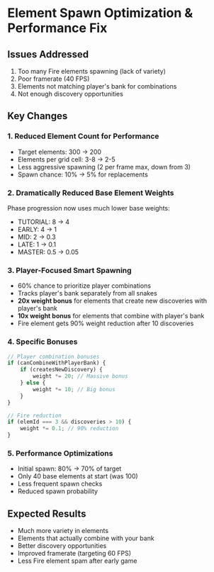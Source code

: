 # Element Spawn Optimization & Performance Fix

## Issues Addressed
1. Too many Fire elements spawning (lack of variety)
2. Poor framerate (40 FPS)
3. Elements not matching player's bank for combinations
4. Not enough discovery opportunities

## Key Changes

### 1. **Reduced Element Count for Performance**
- Target elements: 300 → 200
- Elements per grid cell: 3-8 → 2-5
- Less aggressive spawning (2 per frame max, down from 3)
- Spawn chance: 10% → 5% for replacements

### 2. **Dramatically Reduced Base Element Weights**
Phase progression now uses much lower base weights:
- TUTORIAL: 8 → 4
- EARLY: 4 → 1
- MID: 2 → 0.3
- LATE: 1 → 0.1
- MASTER: 0.5 → 0.05

### 3. **Player-Focused Smart Spawning**
- 60% chance to prioritize player combinations
- Tracks player's bank separately from all snakes
- **20x weight bonus** for elements that create new discoveries with player's bank
- **10x weight bonus** for elements that combine with player's bank
- Fire element gets 90% weight reduction after 10 discoveries

### 4. **Specific Bonuses**
```javascript
// Player combination bonuses
if (canCombineWithPlayerBank) {
    if (createsNewDiscovery) {
        weight *= 20; // Massive bonus
    } else {
        weight *= 10; // Big bonus
    }
}

// Fire reduction
if (elemId === 3 && discoveries > 10) {
    weight *= 0.1; // 90% reduction
}
```

### 5. **Performance Optimizations**
- Initial spawn: 80% → 70% of target
- Only 40 base elements at start (was 100)
- Less frequent spawn checks
- Reduced spawn probability

## Expected Results
- Much more variety in elements
- Elements that actually combine with your bank
- Better discovery opportunities
- Improved framerate (targeting 60 FPS)
- Less Fire element spam after early game